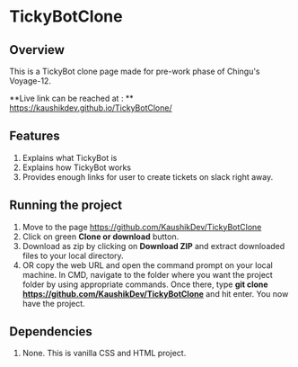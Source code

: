 # TickyBotClone


## Overview
This is a TickyBot clone page made for pre-work phase of Chingu's Voyage-12.

**Live link can be reached at : ** https://kaushikdev.github.io/TickyBotClone/


## Features
 1.  Explains what TickyBot is  
 2.  Explains how TickyBot works  
 3.  Provides enough links for user to create tickets on slack right away.


## Running the project
1. Move to the page https://github.com/KaushikDev/TickyBotClone 
2. Click on green **Clone or download** button.
3. Download as zip by clicking on **Download ZIP** and extract downloaded files to your local directory.
4. OR copy the web URL and open the command prompt on your local machine. In CMD, navigate to the folder where you want the project folder by using appropriate commands. Once there, type **git clone https://github.com/KaushikDev/TickyBotClone** and hit enter. You now have the project.

## Dependencies
1. None. This is vanilla CSS and HTML project.

